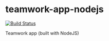 # teamwork-app-nodejs

[![Build Status](https://travis-ci.com/highman95/teamwork-app-nodejs.svg?branch=develop)](https://travis-ci.com/highman95/teamwork-app-nodejs)

Teamwork app (built with NodeJS)
